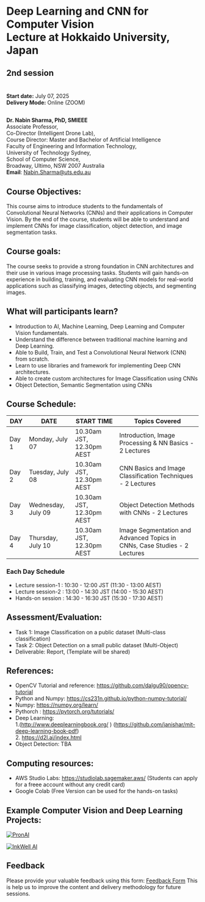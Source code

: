# Deep Learning and CNN for Computer Vision <br/> Lecture at Hokkaido University, Japan
## 2nd session

#
**Start date:** July 07, 2025 <br/>
**Delivery Mode:** Online (ZOOM)

##
**Dr. Nabin Sharma, PhD, SMIEEE** <br/>
Associate Professor,<br/>
Co-Director (Intelligent Drone Lab),<br/>
Course Director: Master and Bachelor of Artificial Intelligence <br/>
Faculty of Engineering and Information Technology,<br/>
University of Technology Sydney,<br/>
School of Computer Science,<br/>
Broadway, Ultimo, NSW 2007 Australia<br/>
**Email**: Nabin.Sharma@uts.edu.au

## Course Objectives:
This course aims to introduce students to the fundamentals of Convolutional Neural Networks (CNNs) and their applications in Computer Vision. By the end of the course, students will be able to understand and implement CNNs for image classification, object detection, and image segmentation tasks.

## Course goals:
The course seeks to provide a strong foundation in CNN architectures and their use in various image processing tasks. Students will gain hands-on experience in building, training, and evaluating CNN models for real-world applications such as classifying images, detecting objects, and segmenting images.

## What will participants learn?
* Introduction to AI, Machine Learning, Deep Learning and Computer Vision fundamentals.
* Understand the difference between traditional machine learning and Deep Learning.
* Able to Build, Train, and Test a Convolutional Neural Network (CNN) from scratch.
* Learn to use libraries and framework for implementing Deep CNN architectures.
* Able to create custom architectures for Image Classification using CNNs
* Object Detection, Semantic Segmentation using CNNs

## Course Schedule:

| DAY | DATE | START TIME | Topics Covered |
| --- | --- | --- | --- |
| Day 1 | Monday, July 07   | 10.30am JST, 12.30pm AEST | Introduction, Image Processing & NN Basics - 2 Lectures |
| Day 2 | Tuesday, July 08 | 10.30am JST, 12.30pm AEST | CNN Basics and Image Classification Techniques - 2 Lectures |
| Day 3 | Wednesday, July 09  | 10.30am JST, 12.30pm AEST | Object Detection Methods with CNNs - 2 Lectures |
| Day 4 | Thursday, July 10    | 10.30am JST, 12.30pm AEST | Image Segmentation and Advanced Topics in CNNs, Case Studies - 2 Lectures |


### Each Day Schedule
* Lecture session-1 : 10:30 - 12:00 JST (11:30 - 13:00 AEST) 
* Lecture session-2 : 13:00 - 14:30 JST (14:00 - 15:30 AEST)
* Hands-on session  : 14:30 - 16:30 JST (15:30 - 17:30 AEST) 

## Assessment/Evaluation:
* Task 1: Image Classification on a public dataset (Multi-class classification) 
* Task 2: Object Detection on a small public dataset (Multi-Object)
* Deliverable: Report, (Template will be shared)

## References:
* OpenCV Tutorial and reference: <a>https://github.com/dalgu90/opencv-tutorial</a>
* Python and Numpy: <a>https://cs231n.github.io/python-numpy-tutorial/ </a>
* Numpy: <a>https://numpy.org/learn/ </a>
* Pythorch : <a> https://pytorch.org/tutorials/ </a>
* Deep Learning:<br/>
  1.(<a>http://www.deeplearningbook.org/ </a>) (<a>https://github.com/janishar/mit-deep-learning-book-pdf</a>)<br/>
  2. <a>https://d2l.ai/index.html</a>
* Object Detection: TBA


## Computing resources:
* AWS Studio Labs: <a> https://studiolab.sagemaker.aws/ </a> (Students can apply for a freee account without any credit card)
* Google Colab (Free Version can be used for the hands-on tasks)

## Example Computer Vision and Deep Learning Projects:
[![PronAI](Images/pronAI-Thumnail.jpg)](https://www.youtube.com/watch?v=e1ZaHtrNL58?si=bWyQe0Zc1sjonpdH)

[![InkWell AI](Images/IW-Thumnail.jpg)](https://www.youtube.com/watch?v=D9GNhsgHb20?si=VUev875Ly68ZBV_I)

## Feedback
Please provide your valuable feedback using this form: [Feedback Form](https://forms.office.com/r/34HQJJePv4)
This is help us to improve the content and delivery methodology for future sessions.
